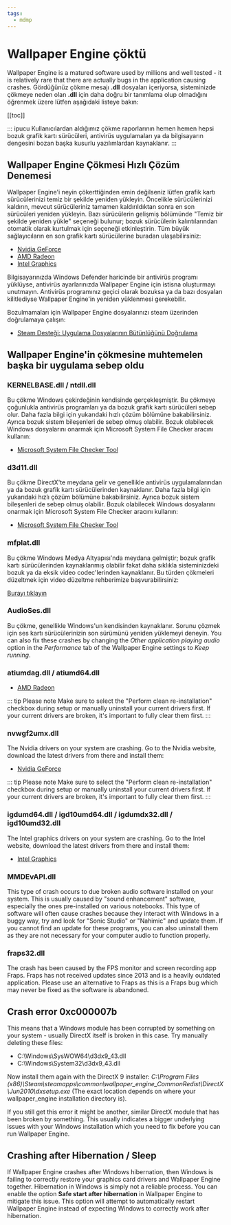 ```yaml
---
tags:
  - mdmp
---
```


# Wallpaper Engine çöktü

Wallpaper Engine is a matured software used by millions and well tested - it is relatively rare that there are actually bugs in the application causing crashes. Gördüğünüz çökme mesajı **.dll** dosyaları içeriyorsa, sisteminizde çökmeye neden olan **.dll** için daha doğru bir tanımlama olup olmadığını öğrenmek üzere lütfen aşağıdaki listeye bakın:

[[toc]]

::: ipucu Kullanıcılardan aldığımız çökme raporlarının hemen hemen hepsi bozuk grafik kartı sürücüleri, antivirüs uygulamaları ya da bilgisayarın dengesini bozan başka kusurlu yazılımlardan kaynaklanır. :::

## Wallpaper Engine Çökmesi Hızlı Çözüm Denemesi

Wallpaper Engine'i neyin çökerttiğinden emin değilseniz lütfen grafik kartı sürücülerinizi temiz bir şekilde yeniden yükleyin. Öncelikle sürücülerinizi kaldırın, mevcut sürücüleriniz tamamen kaldırıldıktan sonra en son sürücüleri yeniden yükleyin. Bazı sürücülerin gelişmiş bölümünde "Temiz bir şekilde yeniden yükle" seçeneği bulunur; bozuk sürücülerin kalıntılarından otomatik olarak kurtulmak için seçeneği etkinleştirin. Tüm büyük sağlayıcıların en son grafik kartı sürücülerine buradan ulaşabilirsiniz:

* [Nvidia GeForce](https://www.nvidia.com/Download/index.aspx)
* [AMD Radeon](https://www.amd.com/support)
* [Intel Graphics](https://downloadcenter.intel.com/product/80939/Graphics-Drivers)

Bilgisayarınızda Windows Defender haricinde bir antivirüs programı yüklüyse, antivirüs ayarlarınızda Wallpaper Engine için istisna oluşturmayı unutmayın. Antivirüs programınız geçici olarak bozuksa ya da bazı dosyaları kilitlediyse Wallpaper Engine'in yeniden yüklenmesi gerekebilir.

Bozulmamaları için Wallpaper Engine dosyalarınızı steam üzerinden doğrulamaya çalışın:

* [Steam Desteği: Uygulama Dosyalarının Bütünlüğünü Doğrulama](https://support.steampowered.com/kb_article.php?ref=2037-QEUH-3335)

## Wallpaper Engine'in çökmesine muhtemelen başka bir uygulama sebep oldu

### KERNELBASE.dll / ntdll.dll

Bu çökme Windows çekirdeğinin kendisinde gerçekleşmiştir. Bu çökmeye çoğunlukla antivirüs programları ya da bozuk grafik kartı sürücüleri sebep olur. Daha fazla bilgi için yukarıdaki hızlı çözüm bölümüne bakabilirsiniz. Ayrıca bozuk sistem bileşenleri de sebep olmuş olabilir. Bozuk olabilecek Windows dosyalarını onarmak için Microsoft System File Checker aracını kullanın:

* [Microsoft System File Checker Tool](https://support.microsoft.com/en-us/help/929833/use-the-system-file-checker-tool-to-repair-missing-or-corrupted-system)

### d3d11.dll

Bu çökme DirectX'te meydana gelir ve genellikle antivirüs uygulamalarından ya da bozuk grafik kartı sürücülerinden kaynaklanır. Daha fazla bilgi için yukarıdaki hızlı çözüm bölümüne bakabilirsiniz. Ayrıca bozuk sistem bileşenleri de sebep olmuş olabilir. Bozuk olabilecek Windows dosyalarını onarmak için Microsoft System File Checker aracını kullanın:

* [Microsoft System File Checker Tool](https://support.microsoft.com/en-us/help/929833/use-the-system-file-checker-tool-to-repair-missing-or-corrupted-system)

### mfplat.dll

Bu çökme Windows Medya Altyapısı'nda meydana gelmiştir; bozuk grafik kartı sürücülerinden kaynaklanmış olabilir fakat daha sıklıkla sisteminizdeki bozuk ya da eksik video codec'lerinden kaynaklanır. Bu türden çökmeleri düzeltmek için video düzeltme rehberimize başvurabilirsiniz:

[Burayı tıklayın](/noshow/notplaying.html)

### AudioSes.dll

Bu çökme, genellikle Windows'un kendisinden kaynaklanır. Sorunu çözmek için ses kartı sürücülerinizin son sürümünü yeniden yüklemeyi deneyin. You can also fix these crashes by changing the *Other application playing audio* option in the *Performance* tab of the Wallpaper Engine settings to *Keep running*.

### atiumdag.dll / atiumd64.dll

* [AMD Radeon](https://www.amd.com/support)

::: tip Please note Make sure to select the "Perform clean re-installation" checkbox during setup or manually uninstall your current drivers first. If your current drivers are broken, it's important to fully clear them first. :::

### nvwgf2umx.dll

The Nvidia drivers on your system are crashing. Go to the Nvidia website, download the latest drivers from there and install them:

* [Nvidia GeForce](https://www.nvidia.com/Download/index.aspx)

::: tip Please note Make sure to select the "Perform clean re-installation" checkbox during setup or manually uninstall your current drivers first. If your current drivers are broken, it's important to fully clear them first. :::

### igdumd64.dll / igd10umd64.dll / igdumdx32.dll / igd10umd32.dll

The Intel graphics drivers on your system are crashing. Go to the Intel website, download the latest drivers from there and install them:

* [Intel Graphics](https://downloadcenter.intel.com/product/80939/Graphics-Drivers)


### MMDEvAPI.dll

This type of crash occurs to due broken audio software installed on your system. This is usually caused by "sound enhancement" software, especially the ones pre-installed on various notebooks. This type of software will often cause crashes because they interact with Windows in a buggy way, try and look for "Sonic Studio" or "Nahimic" and update them. If you cannot find an update for these programs, you can also uninstall them as they are not necessary for your computer audio to function properly.

### fraps32.dll

The crash has been caused by the FPS monitor and screen recording app Fraps. Fraps has not received updates since 2013 and is a heavily outdated application. Please use an alternative to Fraps as this is a Fraps bug which may never be fixed as the software is abandoned.

## Crash error 0xc000007b

This means that a Windows module has been corrupted by something on your system - usually DirectX itself is broken in this case. Try manually deleting these files:

* C:\Windows\SysWOW64\d3dx9_43.dll
* C:\Windows\System32\d3dx9_43.dll

Now install them again with the DirectX 9 installer: *C:\Program Files (x86)\Steam\steamapps\common\wallpaper_engine\_CommonRedist\DirectX\Jun2010\dxsetup.exe* (The exact location depends on where your wallpaper_engine installation directory is).

If you still get this error it might be another, similar DirectX module that has been broken by something. This usually indicates a bigger underlying issues with your Windows installation which you need to fix before you can run Wallpaper Engine.

## Crashing after Hibernation / Sleep

If Wallpaper Engine crashes after Windows hibernation, then Windows is failing to correctly restore your graphics card drivers and Wallpaper Engine together. Hibernation in Windows is simply not a reliable process. You can enable the option **Safe start after hibernation** in Wallpaper Engine to mitigate this issue. This option will attempt to automatically restart Wallpaper Engine instead of expecting Windows to correctly work after hibernation.
